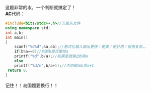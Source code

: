 这题非常的水，一个判断就搞定了！   
**AC**代码：   
```cpp
#include<bits/stdc++.h>//万能头文件
using namespace std;
int a,b;
int main()
{
	scanf("%d%d",&a,&b);//格式化输入输出更快！更爽！更好用！但很复杂。。
	if(b%a==0)//判断b是否整除a
	printf("%d",b/a);//如果是就输出b除a
	else
	printf("%d/n",b/a+1);//否则输出b除a+1
 return 0;
}

```
记住！！岛国题要换行！！